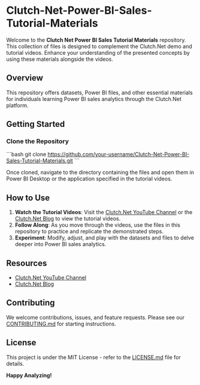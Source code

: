 # Clutch-Net-Power-BI-Sales-Tutorial-Materials

Welcome to the **Clutch Net Power BI Sales Tutorial Materials** repository. This collection of files is designed to complement the Clutch.Net demo and tutorial videos. Enhance your understanding of the presented concepts by using these materials alongside the videos.

## Overview

This repository offers datasets, Power BI files, and other essential materials for individuals learning Power BI sales analytics through the Clutch.Net platform.

## Getting Started

### Clone the Repository

\```bash
git clone https://github.com/your-username/Clutch-Net-Power-BI-Sales-Tutorial-Materials.git
\```

Once cloned, navigate to the directory containing the files and open them in Power BI Desktop or the application specified in the tutorial videos.

## How to Use

1. **Watch the Tutorial Videos**: Visit the [Clutch.Net YouTube Channel](https://www.youtube.com/user/clutchnet) or the [Clutch.Net Blog](https://clutch.net/blog) to view the tutorial videos.
2. **Follow Along**: As you move through the videos, use the files in this repository to practice and replicate the demonstrated steps.
3. **Experiment**: Modify, adjust, and play with the datasets and files to delve deeper into Power BI sales analytics.

## Resources

- [Clutch.Net YouTube Channel](https://www.youtube.com/@clutch-net)
- [Clutch.Net Blog](https://clutch.net/blog)

## Contributing

We welcome contributions, issues, and feature requests. Please see our [CONTRIBUTING.md](CONTRIBUTING.md) for starting instructions.

## License

This project is under the MIT License - refer to the [LICENSE.md](LICENSE.md) file for details.

**Happy Analyzing!**

